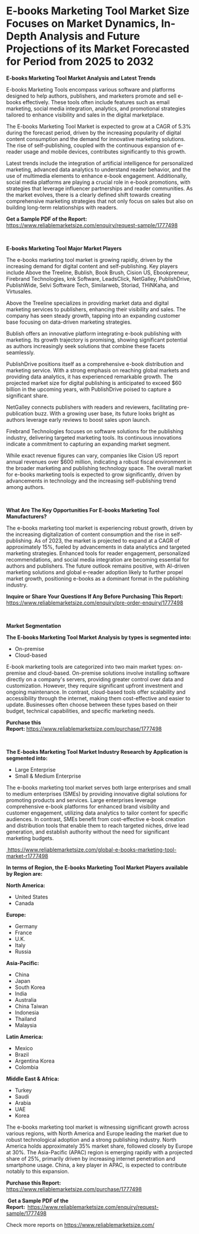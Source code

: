 <p><h1>E-books Marketing Tool Market Size Focuses on Market Dynamics, In-Depth Analysis and Future Projections of its Market Forecasted for Period from 2025 to 2032</h1></p><p><strong>E-books Marketing Tool Market Analysis and Latest Trends</strong></p>
<p><p>E-books Marketing Tools encompass various software and platforms designed to help authors, publishers, and marketers promote and sell e-books effectively. These tools often include features such as email marketing, social media integration, analytics, and promotional strategies tailored to enhance visibility and sales in the digital marketplace. </p><p>The E-books Marketing Tool Market is expected to grow at a CAGR of 5.3% during the forecast period, driven by the increasing popularity of digital content consumption and the demand for innovative marketing solutions. The rise of self-publishing, coupled with the continuous expansion of e-reader usage and mobile devices, contributes significantly to this growth. </p><p>Latest trends include the integration of artificial intelligence for personalized marketing, advanced data analytics to understand reader behavior, and the use of multimedia elements to enhance e-book engagement. Additionally, social media platforms are playing a crucial role in e-book promotions, with strategies that leverage influencer partnerships and reader communities. As the market evolves, there is a clearly defined shift towards creating comprehensive marketing strategies that not only focus on sales but also on building long-term relationships with readers.</p></p>
<p><strong>Get a Sample PDF of the Report:&nbsp;</strong> <a href="https://www.reliablemarketsize.com/enquiry/request-sample/1777498?utm_campaign=3248&utm_medium=2&utm_source=Github&utm_content=ia&utm_term=11032025&utm_id=e-books-marketing-tool">https://www.reliablemarketsize.com/enquiry/request-sample/1777498</a></p>
<p>&nbsp;</p>
<p><strong>E-books Marketing Tool Major Market Players</strong></p>
<p><p>The e-books marketing tool market is growing rapidly, driven by the increasing demand for digital content and self-publishing. Key players include Above the Treeline, Bublish, Book Brush, Cision US, Ebookpreneur, Firebrand Technologies, knk Software, LeadsClick, NetGalley, PublishDrive, PublishWide, Selvi Software Tech, Similarweb, Storiad, THiNKaha, and Virtusales.</p><p>Above the Treeline specializes in providing market data and digital marketing services to publishers, enhancing their visibility and sales. The company has seen steady growth, tapping into an expanding customer base focusing on data-driven marketing strategies.</p><p>Bublish offers an innovative platform integrating e-book publishing with marketing. Its growth trajectory is promising, showing significant potential as authors increasingly seek solutions that combine these facets seamlessly.</p><p>PublishDrive positions itself as a comprehensive e-book distribution and marketing service. With a strong emphasis on reaching global markets and providing data analytics, it has experienced remarkable growth. The projected market size for digital publishing is anticipated to exceed $60 billion in the upcoming years, with PublishDrive poised to capture a significant share.</p><p>NetGalley connects publishers with readers and reviewers, facilitating pre-publication buzz. With a growing user base, its future looks bright as authors leverage early reviews to boost sales upon launch.</p><p>Firebrand Technologies focuses on software solutions for the publishing industry, delivering targeted marketing tools. Its continuous innovations indicate a commitment to capturing an expanding market segment.</p><p>While exact revenue figures can vary, companies like Cision US report annual revenues over $600 million, indicating a robust fiscal environment in the broader marketing and publishing technology space. The overall market for e-books marketing tools is expected to grow significantly, driven by advancements in technology and the increasing self-publishing trend among authors.</p></p>
<p>&nbsp;</p>
<p><strong>What Are The Key Opportunities For E-books Marketing Tool Manufacturers?</strong></p>
<p><p>The e-books marketing tool market is experiencing robust growth, driven by the increasing digitalization of content consumption and the rise in self-publishing. As of 2023, the market is projected to expand at a CAGR of approximately 15%, fueled by advancements in data analytics and targeted marketing strategies. Enhanced tools for reader engagement, personalized recommendations, and social media integration are becoming essential for authors and publishers. The future outlook remains positive, with AI-driven marketing solutions and global e-reader adoption likely to further propel market growth, positioning e-books as a dominant format in the publishing industry.</p></p>
<p><strong>Inquire or Share Your Questions If Any Before Purchasing This Report:</strong> <a href="https://www.reliablemarketsize.com/enquiry/pre-order-enquiry/1777498?utm_campaign=3248&utm_medium=2&utm_source=Github&utm_content=ia&utm_term=11032025&utm_id=e-books-marketing-tool">https://www.reliablemarketsize.com/enquiry/pre-order-enquiry/1777498</a></p>
<p>&nbsp;</p>
<p><strong>Market Segmentation</strong></p>
<p><strong>The E-books Marketing Tool Market Analysis by types is segmented into:</strong></p>
<p><ul><li>On-premise</li><li>Cloud-based</li></ul></p>
<p><p>E-book marketing tools are categorized into two main market types: on-premise and cloud-based. On-premise solutions involve installing software directly on a company's servers, providing greater control over data and customization. However, they require significant upfront investment and ongoing maintenance. In contrast, cloud-based tools offer scalability and accessibility through the internet, making them cost-effective and easier to update. Businesses often choose between these types based on their budget, technical capabilities, and specific marketing needs.</p></p>
<p><strong>Purchase this Report:&nbsp;</strong><a href="https://www.reliablemarketsize.com/purchase/1777498?utm_campaign=3248&utm_medium=2&utm_source=Github&utm_content=ia&utm_term=11032025&utm_id=e-books-marketing-tool">https://www.reliablemarketsize.com/purchase/1777498</a></p>
<p>&nbsp;</p>
<p><strong>The E-books Marketing Tool Market Industry Research by Application is segmented into:</strong></p>
<p><ul><li>Large Enterprise</li><li>Small & Medium Enterprise</li></ul></p>
<p><p>The e-books marketing tool market serves both large enterprises and small to medium enterprises (SMEs) by providing innovative digital solutions for promoting products and services. Large enterprises leverage comprehensive e-book platforms for enhanced brand visibility and customer engagement, utilizing data analytics to tailor content for specific audiences. In contrast, SMEs benefit from cost-effective e-book creation and distribution tools that enable them to reach targeted niches, drive lead generation, and establish authority without the need for significant marketing budgets.</p></p>
<p><a href="https://www.reliablemarketsize.com/global-e-books-marketing-tool-market-r1777498?utm_campaign=3248&utm_medium=2&utm_source=Github&utm_content=ia&utm_term=11032025&utm_id=e-books-marketing-tool">&nbsp;https://www.reliablemarketsize.com/global-e-books-marketing-tool-market-r1777498</a></p>
<p><strong>In terms of Region, the E-books Marketing Tool Market Players available by Region are:</strong></p>
<p>
    <p> <strong> North America: </strong>
        <ul>
            <li>United States</li>
            <li>Canada</li>
        </ul>
        </p> 
    <p> <strong> Europe: </strong>
        <ul>
            <li>Germany</li>
            <li>France</li>
            <li>U.K.</li>
            <li>Italy</li>
            <li>Russia</li>
        </ul>
        </p> 
    <p> <strong> Asia-Pacific: </strong>
        <ul>
            <li>China</li>
            <li>Japan</li>
            <li>South Korea</li>
            <li>India</li>
            <li>Australia</li>
            <li>China Taiwan</li>
            <li>Indonesia</li>
            <li>Thailand</li>
            <li>Malaysia</li>
        </ul>
        </p> 
    <p> <strong> Latin America: </strong>
        <ul>
            <li>Mexico</li>
            <li>Brazil</li>
            <li>Argentina Korea</li>
            <li>Colombia</li>
        </ul>
        </p> 
    <p> <strong> Middle East & Africa: </strong>
        <ul>
            <li>Turkey</li>
            <li>Saudi</li>
            <li>Arabia</li>
            <li>UAE</li>
            <li>Korea</li>
        </ul>
    </p>
    </p>
<p><p>The e-books marketing tool market is witnessing significant growth across various regions, with North America and Europe leading the market due to robust technological adoption and a strong publishing industry. North America holds approximately 35% market share, followed closely by Europe at 30%. The Asia-Pacific (APAC) region is emerging rapidly with a projected share of 25%, primarily driven by increasing internet penetration and smartphone usage. China, a key player in APAC, is expected to contribute notably to this expansion.</p></p>
<p><strong>Purchase this Report: </strong><a href="https://www.reliablemarketsize.com/purchase/1777498?utm_campaign=3248&utm_medium=2&utm_source=Github&utm_content=ia&utm_term=11032025&utm_id=e-books-marketing-tool">https://www.reliablemarketsize.com/purchase/1777498</a></p>
<p>&nbsp;<strong>Get a Sample PDF of the Report:&nbsp;&nbsp;</strong><a href="https://www.reliablemarketsize.com/enquiry/request-sample/1777498?utm_campaign=3248&utm_medium=2&utm_source=Github&utm_content=ia&utm_term=11032025&utm_id=e-books-marketing-tool">https://www.reliablemarketsize.com/enquiry/request-sample/1777498</a></p>
<p><strong></strong></p>
<p>Check more reports on <a href="https://www.reliablemarketsize.com/?utm_campaign=3248&utm_medium=2&utm_source=Github&utm_content=ia&utm_term=11032025&utm_id=e-books-marketing-tool">https://www.reliablemarketsize.com/</a></p>